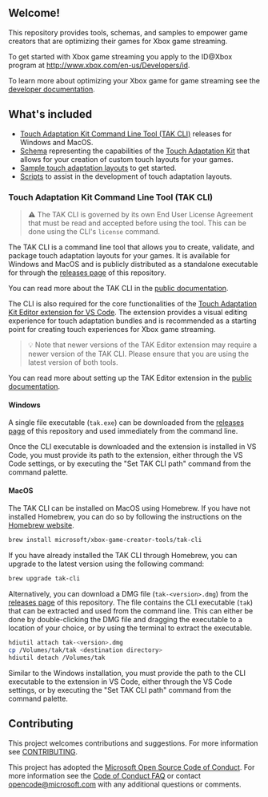 ## Welcome!

This repository provides tools, schemas, and samples to empower game creators that are optimizing their games for Xbox game streaming.

To get started with Xbox game streaming you apply to the ID@Xbox program at http://www.xbox.com/en-us/Developers/id.

To learn more about optimizing your Xbox game for game streaming see the [developer documentation](https://docs.microsoft.com/en-us/gaming/game-streaming/).

## What's included

- [Touch Adaptation Kit Command Line Tool (TAK CLI)](https://github.com/microsoft/xbox-game-streaming-tools/releases) releases for Windows and MacOS.
- [Schema](./touch-adaptation-kit/schemas) representing the capabilities of the [Touch Adaptation Kit](https://docs.microsoft.com/en-us/gaming/game-streaming/ux/touch-adaptation-kit/) that allows for your creation of custom touch layouts for your games.
- [Sample touch adaptation layouts](./touch-adaptation-kit/samples) to get started.
- [Scripts](./touch-adaptation-kit/scripts) to assist in the development of touch adaptation layouts.

### Touch Adaptation Kit Command Line Tool (TAK CLI)

> ⚠️ The TAK CLI is governed by its own End User License Agreement that must be read and accepted before using the tool. This can be done using the CLI's `license` command.

The TAK CLI is a command line tool that allows you to create, validate, and package touch adaptation layouts for your games. It is available for Windows and MacOS and is publicly distributed as a standalone executable for through the [releases page](https://github.com/microsoft/xbox-game-streaming-tools/releases) of this repository.

You can read more about the TAK CLI in the [public documentation](https://aka.ms/game-streaming-touch-tak-cli).

The CLI is also required for the core functionalities of the [Touch Adaptation Kit Editor extension for VS Code](https://aka.ms/get-takeditor). The extension provides a visual editing experience for touch adaptation bundles and is recommended as a starting point for creating touch experiences for Xbox game streaming.

> 💡 Note that newer versions of the TAK Editor extension may require a newer version of the TAK CLI. Please ensure that you are using the latest version of both tools.

You can read more about setting up the TAK Editor extension in the [public documentation](https://aka.ms/takeditor-docs).

#### Windows

A single file executable (`tak.exe`) can be downloaded from the [releases page](https://github.com/microsoft/xbox-game-streaming-tools/releases) of this repository and used immediately from the command line.

Once the CLI executable is downloaded and the extension is installed in VS Code, you must provide its path to the extension, either through the VS Code settings, or by executing the "Set TAK CLI path" command from the command palette.

#### MacOS

The TAK CLI can be installed on MacOS using Homebrew. If you have not installed Homebrew, you can do so by following the instructions on the [Homebrew website](https://brew.sh/).

```bash
brew install microsoft/xbox-game-creator-tools/tak-cli
```

If you have already installed the TAK CLI through Homebrew, you can upgrade to the latest version using the following command:

```bash
brew upgrade tak-cli
```

Alternatively, you can download a DMG file (`tak-<version>.dmg`) from the [releases page](https://github.com/microsoft/xbox-game-streaming-tools/releases) of this repository. The file contains the CLI executable (`tak`) that can be extracted and used from the command line. This can either be done by double-clicking the DMG file and dragging the executable to a location of your choice, or by using the terminal to extract the executable.

```bash
hdiutil attach tak-<version>.dmg
cp /Volumes/tak/tak <destination directory>
hdiutil detach /Volumes/tak
```

Similar to the Windows installation, you must provide the path to the CLI executable to the extension in VS Code, either through the VS Code settings, or by executing the "Set TAK CLI path" command from the command palette.

## Contributing

This project welcomes contributions and suggestions. For more information see [CONTRIBUTING](CONTRIBUTING.md).

This project has adopted the [Microsoft Open Source Code of Conduct](https://opensource.microsoft.com/codeofconduct/). For more information see the [Code of Conduct FAQ](https://opensource.microsoft.com/codeofconduct/faq/) or
contact [opencode@microsoft.com](mailto:opencode@microsoft.com) with any additional questions or comments.
